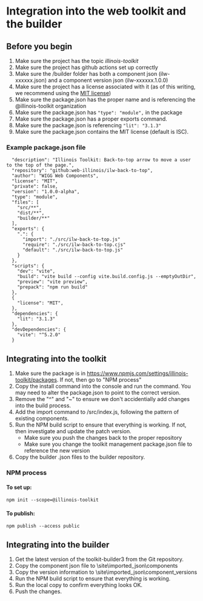 # Integration into the web toolkit and the builder

## Before you begin

  1. Make sure the project has the topic *illinois-toolkit*
  2. Make sure the project has github actions set up correctly
  3. Make sure the /builder folder has both a component json (ilw-xxxxxx.json) and a component version json (ilw-xxxxxx.1.0.0)
  4. Make sure the project has a license associated with it (as of this writing, we recommend using the [MIT license](https://choosealicense.com/licenses/mit/))
  5. Make sure the package.json has the proper name and is referencing the @illinois-toolkit organization
  6. Make sure the package.json has ``"type": "module",`` in the package
  7. Make sure the package.json has a proper exports command. 
  8. Make sure the package.json is referencing ``"lit": "3.1.3"``
  9. Make sure the package.json contains the MIT license (default is ISC). 

### Example package.json file

``` "name": "@illinois-toolkit/ilw-back-to-top",
  "description": "Illinois Toolkit: Back-to-top arrow to move a user to the top of the page.",
  "repository": "github:web-illinois/ilw-back-to-top",
  "author": "WIGG Web Components",
  "license": "MIT",
  "private": false,
  "version": "1.0.0-alpha",
  "type": "module",
  "files": [
    "src/**",
    "dist/**",
    "builder/**"
  ],
  "exports": {
    ".": {
      "import": "./src/ilw-back-to-top.js"
      "require": "./src/ilw-back-to-top.cjs"
      "default": "./src/ilw-back-to-top.js"
    }
  },
  "scripts": {
    "dev": "vite",
    "build": "vite build --config vite.build.config.js --emptyOutDir",
    "preview": "vite preview",
    "prepack": "npm run build"
  },
  {
    "license": "MIT",
  },
  "dependencies": {
    "lit": "3.1.3"
  },
  "devDependencies": {
    "vite": "^5.2.0"
  }
```

## Integrating into the toolkit

  1. Make sure the package is in https://www.npmjs.com/settings/illinois-toolkit/packages. If not, then go to "NPM process"
  2. Copy the install command into the console and run the command. You may need to alter the package.json to point to the correct version. 
  3. Remove the "^" and "~" to ensure we don't accidentially add changes into the build process. 
  4. Add the import command to /src/index.js, following the pattern of existing components. 
  5. Run the NPM build script to ensure that everything is working. If not, then investigate and update the patch version. 
     * Make sure you push the changes back to the proper repository
     * Make sure you change the toolkit management package.json file to reference the new version
  6. Copy the builder .json files to the builder repository. 

### NPM process

#### To set up:
``` npm init --scope=@illinois-toolkit ```
#### To publish: 
``` npm publish --access public ```

## Integrating into the builder

  1. Get the latest version of the toolkit-builder3 from the Git repository. 
  2. Copy the component json file to \site\imported_json\components
  3. Copy the version information to \site\imported_json\component_versions
  4. Run the NPM build script to ensure that everything is working.
  5. Run the local copy to confirm everything looks OK. 
  6. Push the changes.